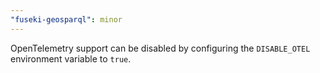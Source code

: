 ```yaml
---
"fuseki-geosparql": minor
---
```


OpenTelemetry support can be disabled by configuring the `DISABLE_OTEL` environment variable to `true`.
